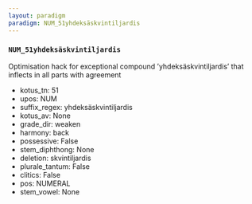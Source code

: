 ```yaml
---
layout: paradigm
paradigm: NUM_51yhdeksäskvintiljardis
---
```

### ` NUM_51yhdeksäskvintiljardis `

Optimisation hack for exceptional compound ’yhdeksäskvintiljardis’ that inflects in all parts with agreement
* kotus_tn: 51
* upos: NUM
* suffix_regex: yhdeksäskvintiljardis
* kotus_av: None
* grade_dir: weaken
* harmony: back
* possessive: False
* stem_diphthong: None
* deletion: skvintiljardis
* plurale_tantum: False
* clitics: False
* pos: NUMERAL
* stem_vowel: None
